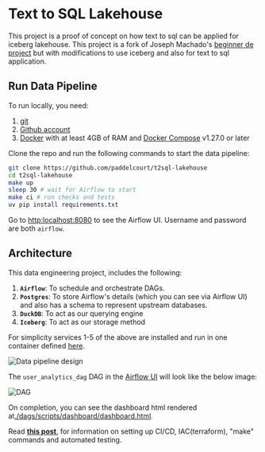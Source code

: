 # Text to SQL Lakehouse

This project is a proof of concept on how text to sql can be applied for iceberg lakehouse. This project is a fork of Joseph Machado's [beginner de project](https://github.com/josephmachado/beginner_de_project)
but with modifications to use iceberg and also for text to sql application.



## Run Data Pipeline


To run locally, you need:

1. [git](https://git-scm.com/book/en/v2/Getting-Started-Installing-Git)
2. [Github account](https://github.com/)
3. [Docker](https://docs.docker.com/engine/install/) with at least 4GB of RAM and [Docker Compose](https://docs.docker.com/compose/install/) v1.27.0 or later

Clone the repo and run the following commands to start the data pipeline:

```bash
git clone https://github.com/paddelcourt/t2sql-lakehouse
cd t2sql-lakehouse
make up
sleep 30 # wait for Airflow to start
make ci # run checks and tests
uv pip install requirements.txt
```

Go to [http:localhost:8080](http:localhost:8080) to see the Airflow UI. Username and password are both `airflow`.

## Architecture

This data engineering project, includes the following:

1. **`Airflow`**: To schedule and orchestrate DAGs.
2. **`Postgres`**: To store Airflow's details (which you can see via Airflow UI) and also has a schema to represent upstream databases.
3. **`DuckDB`**: To act as our querying engine
4. **`Iceberg`**: To act as our storage method

For simplicity services 1-5 of the above are installed and run in one container defined [here](./containers/airflow/Dockerfile).

![Data pipeline design](assets/images/arch.png)

The `user_analytics_dag` DAG in the [Airflow UI](http://localhost:8080) will look like the below image:

![DAG](assets/images/dag.png)

On completion, you can see the dashboard html rendered at[./dags/scripts/dashboard/dashboard.html](./dags/scripts/dashboard/dashboard.html).

Read **[this post](https://www.startdataengineering.com/post/data-engineering-projects-with-free-template/)**, for information on setting up CI/CD, IAC(terraform), "make" commands and automated testing.

